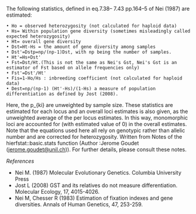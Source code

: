 The following statistics, defined in eq.7.38– 7.43 pp.164–5 of Nei (1987) are estimated:

    • Ho = observed heterozygosity (not calculated for haploid data)
    • Hs= Within population gene diversity (sometimes misleadingly called expected heterozygosity)
    • Ht= overall gene diversity
    • Dst=Ht-Hs = the amount of gene diversity among samples 
    • Dst'=Dstp=np/(np-1)Dst, with np being the number of samples. 
    • Ht'=Hs+Dst'
    • Fst=Dst/Ht.(This is not the same as Nei's Gst, Nei's Gst is an estimator of Fst based on allele frequencies only)
    • Fst'=Dst'/Ht'
    • Fis=1-Ho/Hs : inbreeding coefficient (not calculated for haploid data)
    • Dest=np/(np-1) (Ht'-Hs)/(1-Hs) a measure of population differentiation as defined by Jost (2008).
    
Here, the p_{ki} are unweighted by sample size. These statistics are estimated for each locus and an overall loci estimates is also given, as the unweighted average of the per locus estimates. In this way, monomorphic loci are accounted for (with estimated value of 0) in the overall estimates.
Note that the equations used here all rely on genotypic rather than allelic number and are corrected for heterozygosity.
Written from Notes of the hierfstat::basic.stats function (Author :Jerome Goudet (jerome.goudet@unil.ch)). For further details, please consult these notes.

*References*
- Nei M. (1987) Molecular Evolutionary Genetics. Columbia University Press
- Jost L (2008) GST and its relatives do not measure differentiation. Molecular Ecology, 17, 4015-4026.
- Nei M, Chesser R (1983) Estimation of fixation indexes and gene diversities. Annals of Human Genetics, 47, 253-259.
